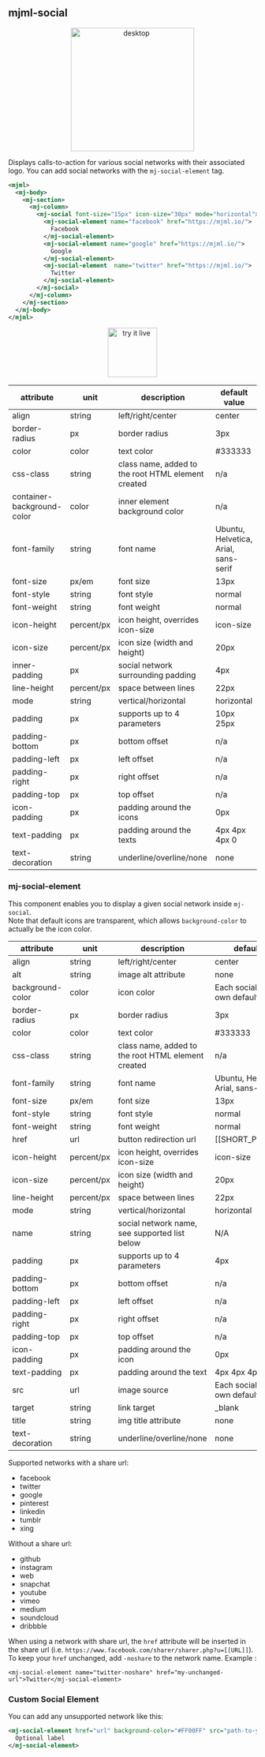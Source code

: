 ## mjml-social

<p align="center">
  <img src="https://cloud.githubusercontent.com/assets/6558790/12751360/0c78ce48-c9bd-11e5-98ca-4a2ac9e6341b.png" alt="desktop" style="width: 250px;"/>
</p>

Displays calls-to-action for various social networks with their associated logo. You can add social networks with the `mj-social-element` tag.

```xml
<mjml>
  <mj-body>
    <mj-section>
      <mj-column>
        <mj-social font-size="15px" icon-size="30px" mode="horizontal">
          <mj-social-element name="facebook" href="https://mjml.io/">
            Facebook
          </mj-social-element>
          <mj-social-element name="google" href="https://mjml.io/">
            Google
          </mj-social-element>
          <mj-social-element  name="twitter" href="https://mjml.io/">
            Twitter
          </mj-social-element>
        </mj-social>
      </mj-column>
    </mj-section>
  </mj-body>
</mjml>
```

<p align="center">
  <a href="https://mjml.io/try-it-live/components/social">
    <img width="100px" src="https://mjml.io/assets/img/svg/TRYITLIVE.svg" alt="try it live" />
  </a>
</p>


attribute                   | unit        | description                   | default value
----------------------------|-------------|-------------------------------|---------------------------
align                       | string      | left/right/center             | center
border-radius               | px          | border radius                 | 3px
color                       | color       | text color                    | #333333
css-class                   | string      | class name, added to the root HTML element created | n/a
container-background-color  | color       | inner element background color                     | n/a
font-family                 | string      | font name                     | Ubuntu, Helvetica, Arial, sans-serif
font-size                   | px/em       | font size                     | 13px
font-style                  | string      | font style                    | normal
font-weight                 | string      | font weight                   | normal
icon-height                 | percent/px  | icon height, overrides icon-size | icon-size
icon-size                   | percent/px  | icon size (width and height)  | 20px
inner-padding               | px          | social network surrounding padding                 | 4px
line-height                 | percent/px  | space between lines           | 22px
mode                        | string      | vertical/horizontal           | horizontal
padding                     | px          | supports up to 4 parameters                       | 10px 25px
padding-bottom              | px          | bottom offset                    | n/a
padding-left                | px          | left offset                      | n/a
padding-right               | px          | right offset                       | n/a
padding-top                 | px          | top offset                         | n/a
icon-padding                | px          | padding around the icons      | 0px
text-padding                | px          | padding around the texts      | 4px 4px 4px 0
text-decoration             | string      | underline/overline/none       | none

### mj-social-element

This component enables you to display a given social network inside `mj-social`.  
Note that default icons are transparent, which allows `background-color` to actually be the icon color.


attribute                   | unit        | description                   | default value
----------------------------|-------------|-------------------------------|---------------------------
align                       | string      | left/right/center             | center
alt                         | string      | image alt attribute           | none
background-color            | color       | icon color                    | Each social `name` has its own default
border-radius               | px          | border radius                 | 3px
color                       | color       | text color                    | #333333
css-class                   | string      | class name, added to the root HTML element created | n/a
font-family                 | string      | font name                     | Ubuntu, Helvetica, Arial, sans-serif
font-size                   | px/em       | font size                     | 13px
font-style                  | string      | font style                    | normal
font-weight                 | string      | font weight                   | normal
href                        | url         | button redirection url        | [[SHORT_PERMALINK]]
icon-height                 | percent/px  | icon height, overrides icon-size | icon-size
icon-size                   | percent/px  | icon size (width and height)  | 20px
line-height                 | percent/px  | space between lines           | 22px
mode                        | string      | vertical/horizontal           | horizontal
name                        | string      | social network name, see supported list below | N/A
padding                     | px          | supports up to 4 parameters                       | 4px
padding-bottom              | px          | bottom offset                    | n/a
padding-left                | px          | left offset                      | n/a
padding-right               | px          | right offset                       | n/a
padding-top                 | px          | top offset                         | n/a
icon-padding                | px          | padding around the icon       | 0px
text-padding                | px          | padding around the text       | 4px 4px 4px 0
src                         | url         | image source                  | Each social `name` has its own default
target                      | string      | link target                   | \_blank
title                       | string      | img title attribute           | none
text-decoration             | string      | underline/overline/none       | none

Supported networks with a share url:  
- facebook  
- twitter  
- google  
- pinterest  
- linkedin  
- tumblr  
- xing  

Without a share url:  
- github  
- instagram  
- web  
- snapchat  
- youtube  
- vimeo  
- medium  
- soundcloud  
- dribbble  

When using a network with share url, the `href` attribute will be inserted in the share url (i.e. `https://www.facebook.com/sharer/sharer.php?u=[[URL]]`). To keep your `href` unchanged, add `-noshare` to the network name. Example :

`
<mj-social-element name="twitter-noshare" href="my-unchanged-url">Twitter</mj-social-element>
`

### Custom Social Element

You can add any unsupported network like this:

```xml
<mj-social-element href="url" background-color="#FF00FF" src="path-to-your-icon">
  Optional label
</mj-social-element>
```
